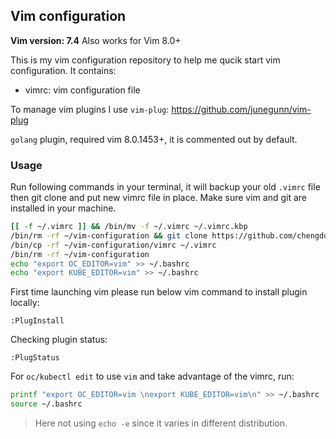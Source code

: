 ## Vim configuration

**Vim version: 7.4**
Also works for Vim 8.0+

This is my vim configuration repository to help me qucik start vim configuration.
It contains:

- vimrc: vim configuration file

To manage vim plugins I use `vim-plug`:
https://github.com/junegunn/vim-plug

`golang` plugin, required vim 8.0.1453+, it is commented out by default. 

### Usage
Run following commands in your terminal, it will backup your old `.vimrc` file then git clone and put new vimrc file in place.
Make sure vim and git are installed in your machine.
```bash
[[ -f ~/.vimrc ]] && /bin/mv -f ~/.vimrc ~/.vimrc.kbp
/bin/rm -rf ~/vim-configuration && git clone https://github.com/chengdol/vim-configuration.git ~/vim-configuration
/bin/cp -rf ~/vim-configuration/vimrc ~/.vimrc
/bin/rm -rf ~/vim-configuration
echo "export OC_EDITOR=vim" >> ~/.bashrc
echo "export KUBE_EDITOR=vim" >> ~/.bashrc
```

First time launching vim please run below vim command to install plugin locally:
```
:PlugInstall
```
Checking plugin status:
```
:PlugStatus
```

For `oc/kubectl edit` to use `vim` and take advantage of the vimrc, run:
```bash
printf "export OC_EDITOR=vim \nexport KUBE_EDITOR=vim\n" >> ~/.bashrc
source ~/.bashrc
```

> Here not using `echo -e` since it varies in different distribution.

